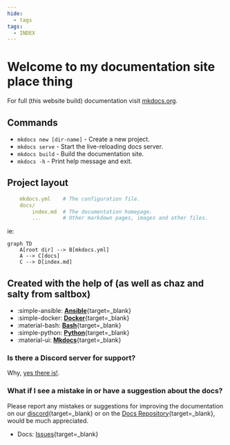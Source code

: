 ```yaml
---
hide:
  - tags
tags:
  - INDEX
---
```


# Welcome to my documentation site place thing

For full (this website build) documentation visit [mkdocs.org](https://squidfunk.github.io/mkdocs-material/).

## Commands

* `mkdocs new [dir-name]` - Create a new project.
* `mkdocs serve` - Start the live-reloading docs server.
* `mkdocs build` - Build the documentation site.
* `mkdocs -h` - Print help message and exit.

## Project layout

```yml
    mkdocs.yml    # The configuration file.
    docs/
        index.md  # The documentation homepage.
        ...       # Other markdown pages, images and other files.
```

ie:

``` mermaid
graph TD
    A[root dir] --> B[mkdocs.yml]
    A --> C[docs]
    C --> D[index.md]
```

## Created with the help of (as well as chaz and salty from saltbox)

<div style="max-width: 800px" class="grid cards" markdown>

* :simple-ansible: [__Ansible__](https://www.ansible.com/){target=_blank}
* :simple-docker: [__Docker__](https://www.docker.com/){target=_blank}
* :material-bash: [__Bash__](https://www.gnu.org/software/bash/){target=_blank}
* :simple-python: [__Python__](https://www.python.org/){target=_blank}
* :material-ui: [__Mkdocs__](https://squidfunk.github.io/mkdocs-material/){target=_blank}

</div>

### Is there a Discord server for support?

Why, [yes there is!](https://discord.gg/RKWgjDqkhR).

### What if I see a mistake in or have a suggestion about the docs?

Please report any mistakes or suggestions for improving the documentation on our [discord](https://discord.gg/RKWgjDqkhR){target=_blank} or on the [Docs Repository](https://github.com/raney-org/mkdocs-material){target=_blank}, would be much appreciated.

* Docs: [Issues](https://github.com/raney-org/mkdocs-material/issues){target=_blank}

